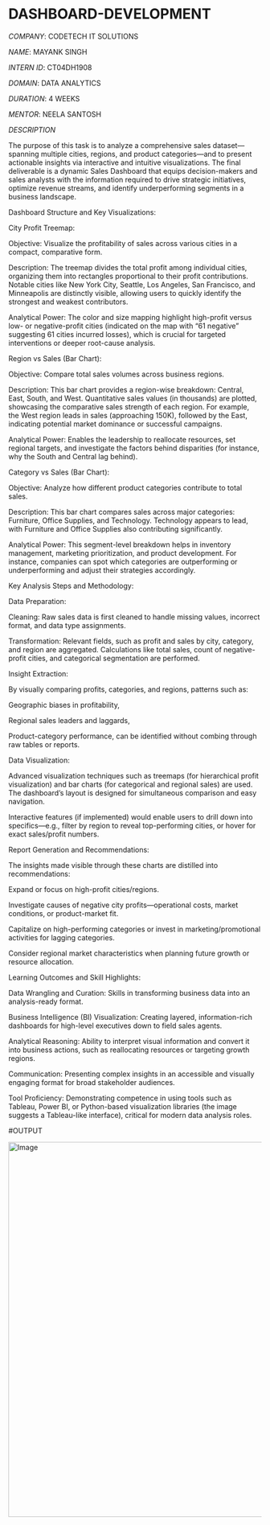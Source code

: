 # DASHBOARD-DEVELOPMENT

*COMPANY*: CODETECH IT SOLUTIONS

*NAME*: MAYANK SINGH

*INTERN ID*: CT04DH1908

*DOMAIN*: DATA ANALYTICS

*DURATION*: 4 WEEKS

*MENTOR*: NEELA SANTOSH

*DESCRIPTION*

The purpose of this task is to analyze a comprehensive sales dataset—spanning multiple cities, regions, and product categories—and to present actionable insights via interactive and intuitive visualizations. The final deliverable is a dynamic Sales Dashboard that equips decision-makers and sales analysts with the information required to drive strategic initiatives, optimize revenue streams, and identify underperforming segments in a business landscape.

Dashboard Structure and Key Visualizations:

City Profit Treemap:

Objective: Visualize the profitability of sales across various cities in a compact, comparative form.

Description: The treemap divides the total profit among individual cities, organizing them into rectangles proportional to their profit contributions. Notable cities like New York City, Seattle, Los Angeles, San Francisco, and Minneapolis are distinctly visible, allowing users to quickly identify the strongest and weakest contributors.

Analytical Power: The color and size mapping highlight high-profit versus low- or negative-profit cities (indicated on the map with “61 negative” suggesting 61 cities incurred losses), which is crucial for targeted interventions or deeper root-cause analysis.

Region vs Sales (Bar Chart):

Objective: Compare total sales volumes across business regions.

Description: This bar chart provides a region-wise breakdown: Central, East, South, and West. Quantitative sales values (in thousands) are plotted, showcasing the comparative sales strength of each region. For example, the West region leads in sales (approaching 150K), followed by the East, indicating potential market dominance or successful campaigns.

Analytical Power: Enables the leadership to reallocate resources, set regional targets, and investigate the factors behind disparities (for instance, why the South and Central lag behind).

Category vs Sales (Bar Chart):

Objective: Analyze how different product categories contribute to total sales.

Description: This bar chart compares sales across major categories: Furniture, Office Supplies, and Technology. Technology appears to lead, with Furniture and Office Supplies also contributing significantly.

Analytical Power: This segment-level breakdown helps in inventory management, marketing prioritization, and product development. For instance, companies can spot which categories are outperforming or underperforming and adjust their strategies accordingly.

Key Analysis Steps and Methodology:

Data Preparation:

Cleaning: Raw sales data is first cleaned to handle missing values, incorrect format, and data type assignments.

Transformation: Relevant fields, such as profit and sales by city, category, and region are aggregated. Calculations like total sales, count of negative-profit cities, and categorical segmentation are performed.

Insight Extraction:

By visually comparing profits, categories, and regions, patterns such as:

Geographic biases in profitability,

Regional sales leaders and laggards,

Product-category performance,
can be identified without combing through raw tables or reports.

Data Visualization:

Advanced visualization techniques such as treemaps (for hierarchical profit visualization) and bar charts (for categorical and regional sales) are used. The dashboard’s layout is designed for simultaneous comparison and easy navigation.

Interactive features (if implemented) would enable users to drill down into specifics—e.g., filter by region to reveal top-performing cities, or hover for exact sales/profit numbers.

Report Generation and Recommendations:

The insights made visible through these charts are distilled into recommendations:

Expand or focus on high-profit cities/regions.

Investigate causes of negative city profits—operational costs, market conditions, or product-market fit.

Capitalize on high-performing categories or invest in marketing/promotional activities for lagging categories.

Consider regional market characteristics when planning future growth or resource allocation.

Learning Outcomes and Skill Highlights:

Data Wrangling and Curation: Skills in transforming business data into an analysis-ready format.

Business Intelligence (BI) Visualization: Creating layered, information-rich dashboards for high-level executives down to field sales agents.

Analytical Reasoning: Ability to interpret visual information and convert it into business actions, such as reallocating resources or targeting growth regions.

Communication: Presenting complex insights in an accessible and visually engaging format for broad stakeholder audiences.

Tool Proficiency: Demonstrating competence in using tools such as Tableau, Power BI, or Python-based visualization libraries (the image suggests a Tableau-like interface), critical for modern data analysis roles.

#OUTPUT

<img width="1385" height="746" alt="Image" src="https://github.com/user-attachments/assets/fc8ddc3b-fc43-4c9f-a167-4c1f2650e6f1" />


